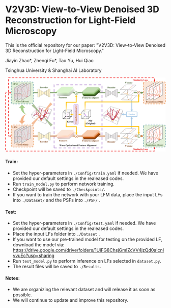 # V2V3D: View-to-View Denoised 3D Reconstruction for Light-Field Microscopy
This is the official repository for our paper: "V2V3D: View-to-View Denoised 3D Reconstruction for Light-Field Microscopy."

Jiayin Zhao*, Zhenqi Fu*, Tao Yu, Hui Qiao

Tsinghua University & Shanghai AI Laboratory

<div align="center">
  <img src="figures/model.jpg"/>
</div>

#### Train:
* Set the hyper-parameters in `./Config/train.yaml` if needed. We have provided our default settings in the realeased codes.
* Run `train_model.py` to perform network training.
* Checkpoint will be saved to `./Checkpoints/`.
* If you want to train the network with your LFM data, place the input LFs into `./Dataset/` and the PSFs into `./PSF/` .

#### Test:
* Set the hyper-parameters in `./Config/test.yaml` if needed. We have provided our default settings in the realeased codes.
* Place the input LFs folder into `./Dataset` .
* If you want to use our pre-trained model for testing on the provided LF, download the model via: https://drive.google.com/drive/folders/1UiFG8ChsjGmIZcVV4jzQd0aIcnIvvuEc?usp=sharing
* Run `test_model.py` to perform inference on LFs selected in `dataset.py`.
* The result files will be saved to `./Results`.

#### Notes:
* We are organizing the relevant dataset and will release it as soon as possible.
* We will continue to update and improve this repository.
